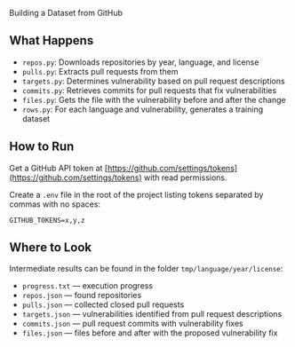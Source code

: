 
Building a Dataset from GitHub

## What Happens

* `repos.py`: Downloads repositories by year, language, and license
* `pulls.py`: Extracts pull requests from them
* `targets.py`: Determines vulnerability based on pull request descriptions
* `commits.py`: Retrieves commits for pull requests that fix vulnerabilities
* `files.py`: Gets the file with the vulnerability before and after the change
* `rows.py`: For each language and vulnerability, generates a training dataset

## How to Run

Get a GitHub API token at [https://github.com/settings/tokens](https://github.com/settings/tokens) with read permissions.

Create a `.env` file in the root of the project listing tokens separated by commas with no spaces:

`GITHUB_TOKENS=x,y,z`

## Where to Look

Intermediate results can be found in the folder `tmp/language/year/license`:

* `progress.txt` — execution progress
* `repos.json` — found repositories
* `pulls.json` — collected closed pull requests
* `targets.json` — vulnerabilities identified from pull request descriptions
* `commits.json` — pull request commits with vulnerability fixes
* `files.json` — files before and after with the proposed vulnerability fix

